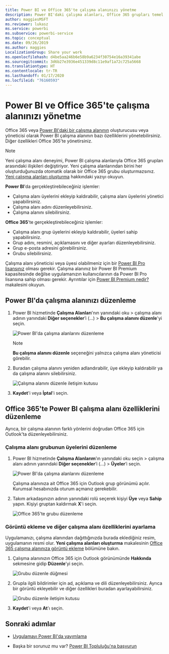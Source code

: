 ```yaml
---
title: Power BI ve Office 365'te çalışma alanınızı yönetme
description: Power BI'daki çalışma alanları, Office 365 grupları temel alınarak oluşturulmuş bir işbirliği deneyimi sunar. Çalışma alanlarınızı hem Power BI'da hem de Office 365'te yönetebilirsiniz.
author: maggiesMSFT
ms.reviewer: lukasz
ms.service: powerbi
ms.subservice: powerbi-service
ms.topic: conceptual
ms.date: 09/26/2019
ms.author: maggies
LocalizationGroup: Share your work
ms.openlocfilehash: d4be5aa246b6e58b9a6234f30754e16a39341abe
ms.sourcegitcommit: 3d6b27e3936e451339d8c11e9af1a72c725a5668
ms.translationtype: HT
ms.contentlocale: tr-TR
ms.lasthandoff: 01/17/2020
ms.locfileid: "76160593"
---
```

# <a name="manage-your-workspace-in-power-bi-and-office-365"></a>Power BI ve Office 365'te çalışma alanınızı yönetme

Office 365 veya [Power BI'daki bir çalışma alanının](service-create-distribute-apps.md) oluşturucusu veya yöneticisi olarak Power BI çalışma alanının bazı özelliklerini yönetebilirsiniz. Diğer özellikleri Office 365'te yönetirsiniz.

> [!NOTE]
> Yeni çalışma alanı deneyimi, Power BI çalışma alanlarıyla Office 365 grupları arasındaki ilişkileri değiştiriyor. Yeni çalışma alanlarından birini her oluşturduğunuzda otomatik olarak bir Office 365 grubu oluşturmazsınız. [Yeni çalışma alanları oluşturma](service-create-the-new-workspaces.md) hakkındaki yazıyı okuyun.

**Power BI**'da gerçekleştirebileceğiniz işlemler:

* Çalışma alanı üyelerini ekleyip kaldırabilir, çalışma alanı üyelerini yönetici yapabilirsiniz.
* Çalışma alanı adını düzenleyebilirsiniz.
* Çalışma alanını silebilirsiniz.

**Office 365**'te gerçekleştirebileceğiniz işlemler:

* Çalışma alanı grup üyelerini ekleyip kaldırabilir, üyeleri sahip yapabilirsiniz.
* Grup adını, resmini, açıklamasını ve diğer ayarları düzenleyebilirsiniz.
* Grup e-posta adresini görebilirsiniz.
* Grubu silebilirsiniz.

Çalışma alanı yöneticisi veya üyesi olabilmeniz için bir [Power BI Pro lisansınız](service-features-license-type.md) olması gerekir. Çalışma alanınız bir Power BI Premium kapasitesinde değilse uygulamanızın kullanıcılarının da Power BI Pro lisansına sahip olması gerekir. Ayrıntılar için [Power BI Premium nedir?](service-premium-what-is.md) makalesini okuyun.

## <a name="edit-your-workspace-in-power-bi"></a>Power BI'da çalışma alanınızı düzenleme

1. Power BI hizmetinde **Çalışma Alanları**'nın yanındaki oku > çalışma alanı adının yanındaki **Diğer seçenekler**’i (…) > **Bu çalışma alanını düzenle**'yi seçin.

   ![Power BI'da çalışma alanlarını düzenleme](media/service-manage-app-workspace-in-power-bi-and-office-365/power-bi-app-ellipsis.png)

   > [!NOTE]
   > **Bu çalışma alanını düzenle** seçeneğini yalnızca çalışma alanı yöneticisi görebilir.

1. Buradan çalışma alanını yeniden adlandırabilir, üye ekleyip kaldırabilir ya da çalışma alanını silebilirsiniz.

   ![Çalışma alanını düzenle iletişim kutusu](media/service-manage-app-workspace-in-power-bi-and-office-365/power-bi-app-edit-workspace.png)

1. **Kaydet**'i veya **İptal**'i seçin.

## <a name="edit-power-bi-workspace-properties-in-office-365"></a>Office 365'te Power BI çalışma alanı özelliklerini düzenleme

Ayrıca, bir çalışma alanının farklı yönlerini doğrudan Office 365 için Outlook'ta düzenleyebilirsiniz.

### <a name="edit-the-members-of-the-workspace-group"></a>Çalışma alanı grubunun üyelerini düzenleme

1. Power BI hizmetinde **Çalışma Alanlarım**’ın yanındaki oku seçin > çalışma alanı adının yanındaki **Diğer seçenekler**’i (...) > **Üyeler**’i seçin.

   ![Power BI'da çalışma alanlarını düzenleme](media/service-manage-app-workspace-in-power-bi-and-office-365/power-bi-app-ellipsis-members.png)

   Çalışma alanınıza ait Office 365 için Outlook grup görünümü açılır. Kurumsal hesabınızda oturum açmanız gerekebilir.

1. Takım arkadaşınızın adının yanındaki rolü seçerek kişiyi **Üye** veya **Sahip** yapın. Kişiyi gruptan kaldırmak **X**'i seçin.

   ![Office 365'te grubu düzenleme](media/service-manage-app-workspace-in-power-bi-and-office-365/pbi_managegroupo365.png)

### <a name="add-an-image-and-set-other-workspace-properties"></a>Görüntü ekleme ve diğer çalışma alanı özelliklerini ayarlama

Uygulamanızı, çalışma alanından dağıttığınızda burada eklediğiniz resim, uygulamanın resmi olur. **Yeni çalışma alanları oluşturma** makalesinin [Office 365 çalışma alanınıza görüntü ekleme](service-create-workspaces.md#add-an-image-to-your-office-365-workspace-optional) bölümüne bakın.

1. Çalışma alanınızın Office 365 için Outlook görünümünde **Hakkında** sekmesine gidip **Düzenle**’yi seçin.

    ![Grubu düzenle düğmesi](media/service-manage-app-workspace-in-power-bi-and-office-365/pbi_editgroupo365.png)
1. Grupla ilgili bildirimler için ad, açıklama ve dili düzenleyebilirsiniz. Ayrıca bir görüntü ekleyebilir ve diğer özellikleri buradan ayarlayabilirsiniz.

   ![Grubu düzenle iletişim kutusu](media/service-manage-app-workspace-in-power-bi-and-office-365/pbi_editgrpo365dialog.png)

1. **Kaydet**'i veya **At**'ı seçin.

## <a name="next-steps"></a>Sonraki adımlar

* [Uygulamayı Power BI'da yayımlama](service-create-distribute-apps.md)

* Başka bir sorunuz mu var? [Power BI Topluluğu'na başvurun](https://community.powerbi.com/)
